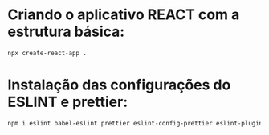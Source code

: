 # Criando o aplicativo REACT com a estrutura básica:
```bash
npx create-react-app .
```
# Instalação das configurações do ESLINT e prettier:
```bash
npm i eslint babel-eslint prettier eslint-config-prettier eslint-plugin-prettier -D
```
